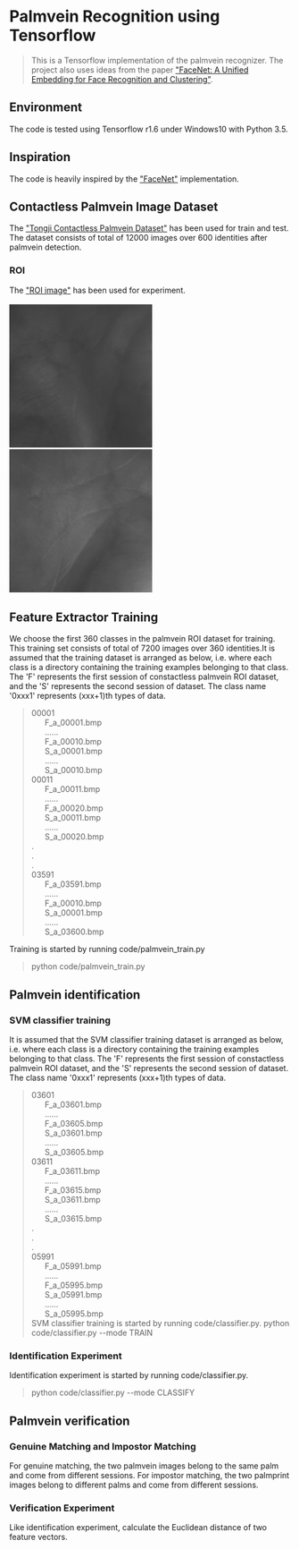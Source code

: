 # Palmvein Recognition using Tensorflow
>This is a Tensorflow implementation of the palmvein recognizer. The project also uses ideas from the paper ["FaceNet: A Unified Embedding for Face Recognition and Clustering"](https://arxiv.org/abs/1503.03832, '').

## Environment
The code is tested using Tensorflow r1.6 under Windows10 with Python 3.5.

## Inspiration

The code is heavily inspired by the ["FaceNet"](https://github.com/davidsandberg/facenet, '') implementation.

## Contactless Palmvein Image Dataset

The ["Tongji Contactless Palmvein Dataset"](http://sse.tongji.edu.cn/linzhang/contactlesspalmvein/index.htm, '') has been used for train and test. The dataset consists of total of 12000 images over 600 identities after palmvein detection.

### ROI
The ["ROI image"](https://drive.google.com/open?id=1P_AfQNAK36rDzZnBjgxnIAfRMLxYiTg8, '') has been used for experiment.<br /><br />
![Palmvein ROI e.g.](./data/00001.bmp)
&nbsp;&nbsp;&nbsp;&nbsp;
&nbsp;&nbsp;&nbsp;&nbsp;
![Palmvein ROI e.g.](./data/00014.bmp)

## Feature Extractor Training
We choose the first 360 classes in the palmvein ROI dataset for training. This training set consists of total of 7200 images over 360 identities.It is assumed that the training dataset is arranged as below, i.e. where each class is a directory containing the training examples belonging to that class. The 'F' represents the first session of constactless palmvein ROI dataset, and the 'S' represents the second session of dataset. The class name '0xxx1' represents (xxx+1)th types of data.
>00001 <br />
>&nbsp;&nbsp;&nbsp;&nbsp;&nbsp;&nbsp;F_a_00001.bmp <br />
>&nbsp;&nbsp;&nbsp;&nbsp;&nbsp;&nbsp;...... <br />
>&nbsp;&nbsp;&nbsp;&nbsp;&nbsp;&nbsp;F_a_00010.bmp <br />
>&nbsp;&nbsp;&nbsp;&nbsp;&nbsp;&nbsp;S_a_00001.bmp <br />
>&nbsp;&nbsp;&nbsp;&nbsp;&nbsp;&nbsp;...... <br />
>&nbsp;&nbsp;&nbsp;&nbsp;&nbsp;&nbsp;S_a_00010.bmp <br />
>00011 <br />
>&nbsp;&nbsp;&nbsp;&nbsp;&nbsp;&nbsp;F_a_00011.bmp <br />
>&nbsp;&nbsp;&nbsp;&nbsp;&nbsp;&nbsp;...... <br />
>&nbsp;&nbsp;&nbsp;&nbsp;&nbsp;&nbsp;F_a_00020.bmp <br />
>&nbsp;&nbsp;&nbsp;&nbsp;&nbsp;&nbsp;S_a_00011.bmp <br />
>&nbsp;&nbsp;&nbsp;&nbsp;&nbsp;&nbsp;...... <br />
>&nbsp;&nbsp;&nbsp;&nbsp;&nbsp;&nbsp;S_a_00020.bmp <br />
>. <br />
>. <br />
>. <br />
>03591 <br />
>&nbsp;&nbsp;&nbsp;&nbsp;&nbsp;&nbsp;F_a_03591.bmp <br />
>&nbsp;&nbsp;&nbsp;&nbsp;&nbsp;&nbsp;...... <br />
>&nbsp;&nbsp;&nbsp;&nbsp;&nbsp;&nbsp;F_a_00010.bmp <br />
>&nbsp;&nbsp;&nbsp;&nbsp;&nbsp;&nbsp;S_a_00001.bmp <br />
>&nbsp;&nbsp;&nbsp;&nbsp;&nbsp;&nbsp;...... <br />
>&nbsp;&nbsp;&nbsp;&nbsp;&nbsp;&nbsp;S_a_03600.bmp <br />

Training is started by running code/palmvein_train.py
>python code/palmvein_train.py
## Palmvein identification
### SVM classifier training
It is assumed that the SVM classifier training dataset is arranged as below, i.e. where each class is a directory containing the training examples belonging to that class. The 'F' represents the first session of constactless palmvein ROI dataset, and the 'S' represents the second session of dataset. The class name '0xxx1' represents (xxx+1)th types of data.
>03601 <br />
>&nbsp;&nbsp;&nbsp;&nbsp;&nbsp;&nbsp;F_a_03601.bmp <br />
>&nbsp;&nbsp;&nbsp;&nbsp;&nbsp;&nbsp;...... <br />
>&nbsp;&nbsp;&nbsp;&nbsp;&nbsp;&nbsp;F_a_03605.bmp <br />
>&nbsp;&nbsp;&nbsp;&nbsp;&nbsp;&nbsp;S_a_03601.bmp <br />
>&nbsp;&nbsp;&nbsp;&nbsp;&nbsp;&nbsp;...... <br />
>&nbsp;&nbsp;&nbsp;&nbsp;&nbsp;&nbsp;S_a_03605.bmp <br />
>03611 <br />
>&nbsp;&nbsp;&nbsp;&nbsp;&nbsp;&nbsp;F_a_03611.bmp <br />
>&nbsp;&nbsp;&nbsp;&nbsp;&nbsp;&nbsp;...... <br />
>&nbsp;&nbsp;&nbsp;&nbsp;&nbsp;&nbsp;F_a_03615.bmp <br />
>&nbsp;&nbsp;&nbsp;&nbsp;&nbsp;&nbsp;S_a_03611.bmp <br />
>&nbsp;&nbsp;&nbsp;&nbsp;&nbsp;&nbsp;...... <br />
>&nbsp;&nbsp;&nbsp;&nbsp;&nbsp;&nbsp;S_a_03615.bmp <br />
>. <br />
>. <br />
>. <br />
>05991 <br />
>&nbsp;&nbsp;&nbsp;&nbsp;&nbsp;&nbsp;F_a_05991.bmp <br />
>&nbsp;&nbsp;&nbsp;&nbsp;&nbsp;&nbsp;...... <br />
>&nbsp;&nbsp;&nbsp;&nbsp;&nbsp;&nbsp;F_a_05995.bmp <br />
>&nbsp;&nbsp;&nbsp;&nbsp;&nbsp;&nbsp;S_a_05991.bmp <br />
>&nbsp;&nbsp;&nbsp;&nbsp;&nbsp;&nbsp;...... <br />
>&nbsp;&nbsp;&nbsp;&nbsp;&nbsp;&nbsp;S_a_05995.bmp <br />
SVM classifier training is started by running code/classifier.py.
>python code/classifier.py  --mode TRAIN
### Identification Experiment
Identification experiment is started by running code/classifier.py.
>python code/classifier.py  --mode CLASSIFY
## Palmvein verification
### Genuine Matching and Impostor Matching
For genuine matching, the two palmvein images belong to the same palm and come from different sessions. For impostor matching, the two palmprint images belong to different palms
and come from different sessions.
### Verification Experiment
Like identification experiment, calculate the Euclidean distance of two feature vectors.
